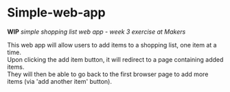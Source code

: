 # Simple-web-app
<b>WIP</b>
<i>simple shopping list web app - week 3 exercise at Makers</i>

This web app will allow users to add items to a shopping list, one item at a time. </br>
Upon clicking the add item button, it will redirect to a page containing added items. </br>
They will then be able to go back to the first browser page to add more items (via 'add another item' button).
